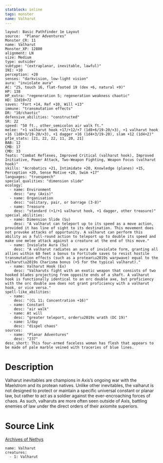 ```yaml
---
statblock: inline
tags: monster
name: Valharut
---
```

```statblock
layout: Basic Pathfinder 1e Layout
source:  "Planar Adventures"
Monster_CR: 11
name: Valharut
Monster_XP: 12800
alignment: LN
size: Medium
type: outsider
subtype: "(extraplanar, inevitable, lawful)"
INI: +10
perception: +20
senses: "darkvision, low-light vision"
aura: "inviolate aura"
AC: "25, touch 16, flat-footed 19 (dex +6, natural +9)"
HP: 138
HP_extra: "regeneration 5; regeneration weakness chaotic"
HD: 12d10+72
saves: "Fort +14, Ref +10, Will +13"
immune: "transmutation effects"
DR: "10/chaotic"
defensive_abilities: "constructed"
SR: 22
speed: "50 ft., other_semicolon air walk ft."
melee: "+1 valharut hook +17/+12/+7 (1d8+6/19-20/×3), +1 valharut hook +16 (1d8+3/19-20/×3), +1 dagger +16 (1d4+3/19-20), slam +12 (1d4+2)"
pf1e_stats: [21, 22, 22, 11, 20, 21]
BAB: 12
CMB: 17
CMD: 33
feats: "Combat Reflexes, Improved Critical (valharut hook), Improved Initiative, Power Attack, Two-Weapon Fighting, Weapon Focus (valharut hook)"
skills: "Acrobatics +21, Intimidate +20, Knowledge (planes) +15, Perception +20, Sense Motive +20, Swim +17"
languages: "truespeech"
special_qualities: "dimension slide"
ecology:
  - name: Environment
    desc: "any (Axis)"
  - name: Organisation
    desc: "solitary, pair, or barrage (3-8)"
  - name: Treasure
    desc: "standard (+1/+1 valharut hook, +1 dagger, other treasure)"
special_abilities:
  - name: Dimension Slide (Su)
    desc: "A valharut can teleport up to its speed as a move action, provided it has line of sight to its destination. This movement does not provoke attacks of opportunity. A valharut can perform this ability as a full-round action to teleport up to double its speed and make one melee attack against a creature at the end of this move."
  - name: Inviolate Aura (Su)
    desc: "A valharut radiates an aura of inviolate form, granting all allies within 60 feet a bonus to Fortitude saves to resist hostile transmutation effects (such as a protean\u2019s warpwave) equal to the valharut\u2019s Charisma bonus (+5 for the typical valharut)."
  - name: Valharut Hook (Ex)
    desc: "Valharuts fight with an exotic weapon that consists of two hooked blades projecting from opposite ends of a shaft. A valharut hook is functionally identical to an orc double axe, but proficiency with the orc double axe does not grant proficiency with a valharut hook, or vice versa."
spell-like_abilities:
  - name:
    desc: "(CL 11; Concentration +16)"
  - name: Constant
    desc: "air walk"
  - name: At will
    desc: "greater teleport, order\u2019s wrath (DC 19)"
  - name: 1/day
    desc: "dispel chaos"
sources:
  - name: "Planar Adventures"
    desc: "237"
desc_short: This four-armed faceless woman has flesh that appears to be made of pale marble veined with traceries of blue lines.
```
# Description
Valharut inevitables are champions in Axis’s ongoing war with the Maelstrom and its protean natives. Unlike other inevitables, the valharut is not designed to protect or maintain a specific universal constant or planar law, but rather to act as a soldier against the ever-encroaching forces of chaos. As such, valharuts are more often seen outside of Axis, battling enemies of law under the direct orders of their axiomite superiors.
# Source Link
[Archives of Nethys](https://aonprd.com/MonsterDisplay.aspx?ItemName=Valharut)
```encounter-table
name: Valharut
creatures:
  - 1: Valharut
```
